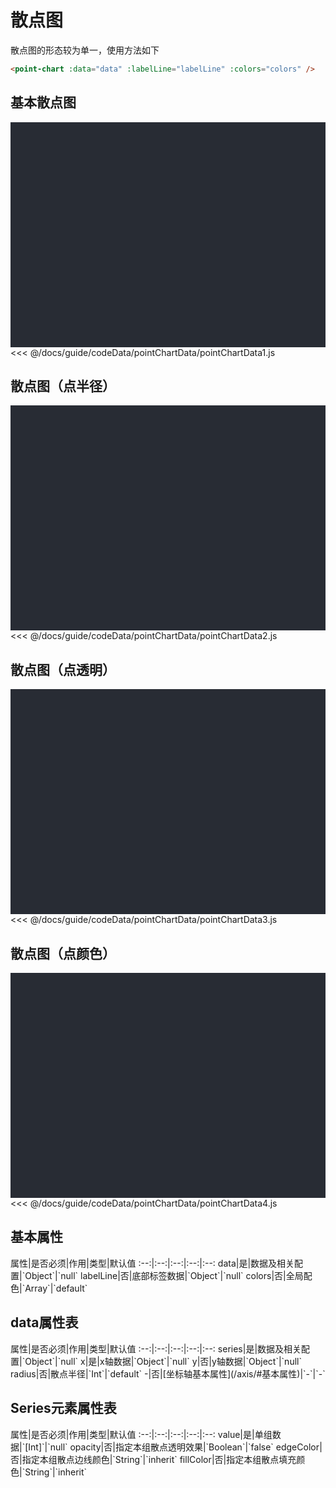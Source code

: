 # 散点图
散点图的形态较为单一，使用方法如下

```html
<point-chart :data="data" :labelLine="labelLine" :colors="colors" />
```
<click-to-copy :info="pointChartTag" />

## 基本散点图
<div class="chart-container">
  <point-chart :data="pointChartData1" :labelLine="labelLine" :colors="colors" class="chart" />
</div>

<fold-box>
<<< @/docs/guide/codeData/pointChartData/pointChartData1.js
</fold-box>

## 散点图（点半径）
<div class="chart-container">
  <point-chart :data="pointChartData2" :labelLine="labelLine" :colors="colors" class="chart" />
</div>

<fold-box>
<<< @/docs/guide/codeData/pointChartData/pointChartData2.js
</fold-box>

## 散点图（点透明）
<div class="chart-container">
  <point-chart :data="pointChartData3" :labelLine="labelLine" :colors="colors" class="chart" />
</div>

<fold-box>
<<< @/docs/guide/codeData/pointChartData/pointChartData3.js
</fold-box>

## 散点图（点颜色）
<div class="chart-container">
  <point-chart :data="pointChartData4" :labelLine="labelLine" :colors="colors" class="chart" />
</div>

<fold-box>
<<< @/docs/guide/codeData/pointChartData/pointChartData4.js
</fold-box>

## 基本属性

<full-width-table>
属性|是否必须|作用|类型|默认值
:--:|:--:|:--:|:--:|:--:
data|是|数据及相关配置|`Object`|`null`
labelLine|否|底部标签数据|`Object`|`null`
colors|否|全局配色|`Array`|`default`
</full-width-table>

## data属性表

<full-width-table>
属性|是否必须|作用|类型|默认值
:--:|:--:|:--:|:--:|:--:
series|是|数据及相关配置|`Object`|`null`
x|是|x轴数据|`Object`|`null`
y|否|y轴数据|`Object`|`null`
radius|否|散点半径|`Int`|`default`
-|否|[坐标轴基本属性](/axis/#基本属性)|`-`|`-`
</full-width-table>

## Series元素属性表
<full-width-table>
属性|是否必须|作用|类型|默认值
:--:|:--:|:--:|:--:|:--:
value|是|单组数据|`[Int]`|`null`
opacity|否|指定本组散点透明效果|`Boolean`|`false`
edgeColor|否|指定本组散点边线颜色|`String`|`inherit`
fillColor|否|指定本组散点填充颜色|`String`|`inherit`
</full-width-table>

<script>
import pointChartData from './codeData/pointChartData'

export default {
  data () {
    return {
      ...pointChartData,

      labelLine: {
        labels: ['标签1'],
        color: ['#3de7c9'],
        type: 'rectangle'
      },
      colors: ''
    }
  }
}
</script>

<style lang="less">
.chart-container {
  position: relative;
  height: 300px;
  background-color: #282c34;
  padding: 30px;
  overflow: hidden;

  .chart {
    position: absolute;
    height: 300px;
    width: 400px;
    left: 50%;
    top: 50%;
    transform: translate(-50%, -50%);
  }
}
</style>